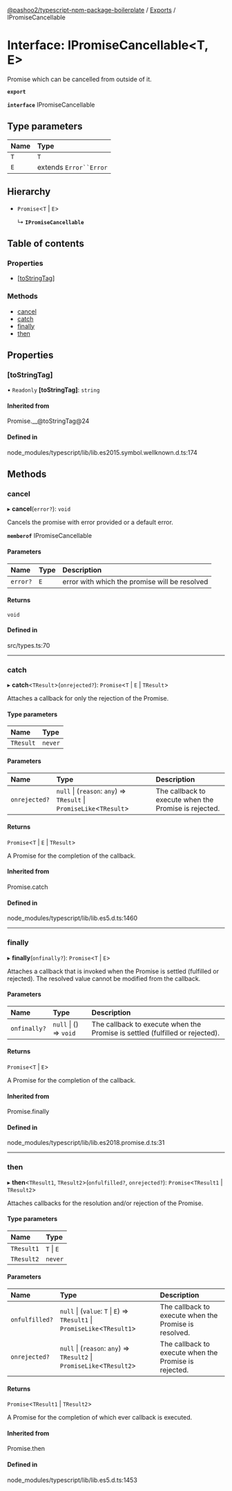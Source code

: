 [@pashoo2/typescript-npm-package-boilerplate](../README.md) / [Exports](../modules.md) / IPromiseCancellable

# Interface: IPromiseCancellable<T, E\>

Promise which can be cancelled from outside
of it.

**`export`**

**`interface`** IPromiseCancellable

## Type parameters

| Name | Type |
| :------ | :------ |
| `T` | `T` |
| `E` | extends `Error``Error` |

## Hierarchy

- `Promise`<`T` \| `E`\>

  ↳ **`IPromiseCancellable`**

## Table of contents

### Properties

- [[toStringTag]](ipromisecancellable.md#[tostringtag])

### Methods

- [cancel](ipromisecancellable.md#cancel)
- [catch](ipromisecancellable.md#catch)
- [finally](ipromisecancellable.md#finally)
- [then](ipromisecancellable.md#then)

## Properties

### [toStringTag]

• `Readonly` **[toStringTag]**: `string`

#### Inherited from

Promise.\_\_@toStringTag@24

#### Defined in

node_modules/typescript/lib/lib.es2015.symbol.wellknown.d.ts:174

## Methods

### cancel

▸ **cancel**(`error?`): `void`

Cancels the promise with error provided
or a default error.

**`memberof`** IPromiseCancellable

#### Parameters

| Name | Type | Description |
| :------ | :------ | :------ |
| `error?` | `E` | error with which the promise will be resolved |

#### Returns

`void`

#### Defined in

src/types.ts:70

___

### catch

▸ **catch**<`TResult`\>(`onrejected?`): `Promise`<`T` \| `E` \| `TResult`\>

Attaches a callback for only the rejection of the Promise.

#### Type parameters

| Name | Type |
| :------ | :------ |
| `TResult` | `never` |

#### Parameters

| Name | Type | Description |
| :------ | :------ | :------ |
| `onrejected?` | ``null`` \| (`reason`: `any`) => `TResult` \| `PromiseLike`<`TResult`\> | The callback to execute when the Promise is rejected. |

#### Returns

`Promise`<`T` \| `E` \| `TResult`\>

A Promise for the completion of the callback.

#### Inherited from

Promise.catch

#### Defined in

node_modules/typescript/lib/lib.es5.d.ts:1460

___

### finally

▸ **finally**(`onfinally?`): `Promise`<`T` \| `E`\>

Attaches a callback that is invoked when the Promise is settled (fulfilled or rejected). The
resolved value cannot be modified from the callback.

#### Parameters

| Name | Type | Description |
| :------ | :------ | :------ |
| `onfinally?` | ``null`` \| () => `void` | The callback to execute when the Promise is settled (fulfilled or rejected). |

#### Returns

`Promise`<`T` \| `E`\>

A Promise for the completion of the callback.

#### Inherited from

Promise.finally

#### Defined in

node_modules/typescript/lib/lib.es2018.promise.d.ts:31

___

### then

▸ **then**<`TResult1`, `TResult2`\>(`onfulfilled?`, `onrejected?`): `Promise`<`TResult1` \| `TResult2`\>

Attaches callbacks for the resolution and/or rejection of the Promise.

#### Type parameters

| Name | Type |
| :------ | :------ |
| `TResult1` | `T` \| `E` |
| `TResult2` | `never` |

#### Parameters

| Name | Type | Description |
| :------ | :------ | :------ |
| `onfulfilled?` | ``null`` \| (`value`: `T` \| `E`) => `TResult1` \| `PromiseLike`<`TResult1`\> | The callback to execute when the Promise is resolved. |
| `onrejected?` | ``null`` \| (`reason`: `any`) => `TResult2` \| `PromiseLike`<`TResult2`\> | The callback to execute when the Promise is rejected. |

#### Returns

`Promise`<`TResult1` \| `TResult2`\>

A Promise for the completion of which ever callback is executed.

#### Inherited from

Promise.then

#### Defined in

node_modules/typescript/lib/lib.es5.d.ts:1453

